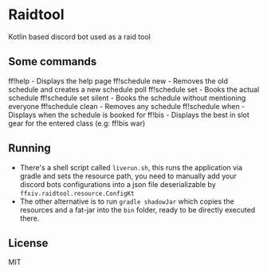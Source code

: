 # Raidtool

Kotlin based discord bot used as a raid tool
 
## Some commands
ff!help - Displays the help page
ff!schedule new - Removes the old schedule and creates a new schedule poll
ff!schedule set - Books the actual schedule
ff!schedule set silent - Books the schedule without mentioning everyone
ff!schedule clean - Removes any schedule
ff!schedule when - Displays when the schedule is booked for
ff!bis <class> - Displays the best in slot gear for the entered class (e.g: ff!bis war)

## Running
* There's a shell script called `liverun.sh`, this runs the application via gradle and sets the resource path, you need to manually add your discord bots configurations into a json file deserializable by `ffxiv.raidtool.resource.ConfigKt`
* The other alternative is to run `gradle shadowJar` which copies the resources and a fat-jar into the `bin` folder, ready to be directly executed there. 

License
----
MIT
